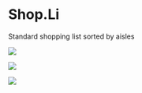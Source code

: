 # Shop.Li
Standard shopping list sorted by aisles

![](Shop.Li/Shop.Li-Ver1-Demo1.1.gif)

![](Shop.Li/Shop.Li-Ver1-Demo1.2.gif)

![](Shop.Li/Shop.Li-Ver1-Demo1.3.gif)
